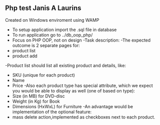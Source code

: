 ## Php test Janis A Laurins
Created on Windows enviroment using WAMP

- To setup application import the .sql file in database
- To run application go to ../db_oop_php/
- Focus on PHP OOP, not on design
-Task description:
-The expected outcome is  2 separate pages for:
- product list
- product add

-Product list should list all existing product and details, like:
- SKU ​(unique for each product)
- Name
- Price
-Also each product type has special attribute, which we expect you would be able to display as well (one of based on type):
- Size (in MB) for ​DVD-disc
- Weight (in Kg) for ​Book
- Dimensions (HxWxL) for ​Furniture
-An advantage​ would be implementation of the optional feature:
- mass ​delete ​action,implemented as  checkboxes next to each product.
